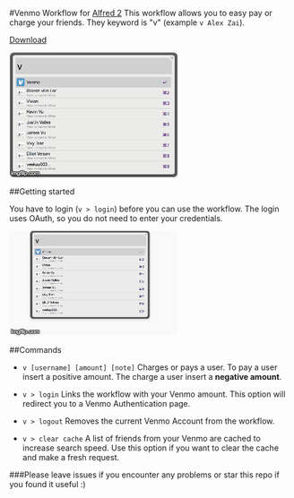 #Venmo Workflow for [Alfred 2](http://www.alfredapp.com/)
This workflow allows you to easy pay or charge your friends. They keyword is "v" (example ```v Alex Zai```).

[Download](https://github.com/azai91/alfred-venmo-workflow/releases)

![inline](./assets/example.gif)

##Getting started

You have to login (```v > login```) before you can use the workflow. The login uses OAuth, so you do not need to enter your credentials.

![inline](./assets/login.gif)

##Commands
- ```v [username] [amount] [note]```
Charges or pays a user. To pay a user insert a positive amount. The charge a user insert a **negative amount**.

- ```v > login```
Links the workflow with your Venmo amount. This option will redirect you to a Venmo Authentication page.

- ```v > logout```
Removes the current Venmo Account from the workflow.

- ```v > clear cache```
A list of friends from your Venmo are cached to increase search speed. Use this option if you want to clear the cache and make a fresh request.

<!-- ![inline](./assets/config.png) -->

###Please leave issues if you encounter any problems or star this repo if you found it useful :)
